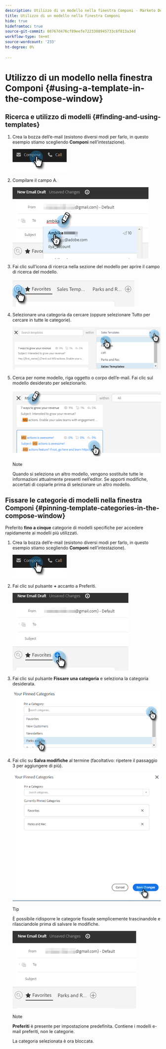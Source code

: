 ```yaml
---
description: Utilizzo di un modello nella finestra Componi - Marketo Docs - Documentazione del prodotto
title: Utilizzo di un modello nella finestra Componi
hide: true
hidefromtoc: true
source-git-commit: 08767d476cf89eefe7223308945733c6f813a34d
workflow-type: tm+mt
source-wordcount: '233'
ht-degree: 0%

---
```


# Utilizzo di un modello nella finestra Componi {#using-a-template-in-the-compose-window}

## Ricerca e utilizzo di modelli {#finding-and-using-templates}

1. Crea la bozza dell’e-mail (esistono diversi modi per farlo, in questo esempio stiamo scegliendo **Componi** nell’intestazione).

   ![](assets/using-a-template-in-the-compose-window-1.png)

1. Compilare il campo A.

   ![](assets/using-a-template-in-the-compose-window-2.png)

1. Fai clic sull’icona di ricerca nella sezione del modello per aprire il campo di ricerca del modello.

   ![](assets/using-a-template-in-the-compose-window-3.png)

1. Selezionare una categoria da cercare (oppure selezionare Tutto per cercare in tutte le categorie).

   ![](assets/using-a-template-in-the-compose-window-4.png)

1. Cerca per nome modello, riga oggetto o corpo dell’e-mail. Fai clic sul modello desiderato per selezionarlo.

   ![](assets/using-a-template-in-the-compose-window-5.png)

   >[!NOTE]
   >
   >Quando si seleziona un altro modello, vengono sostituite tutte le informazioni attualmente presenti nell’editor. Se apporti modifiche, accertati di copiarle prima di selezionare un altro modello.

## Fissare le categorie di modelli nella finestra Componi {#pinning-template-categories-in-the-compose-window}

Preferito **fino a cinque** categorie di modelli specifiche per accedere rapidamente ai modelli più utilizzati.

1. Crea la bozza dell’e-mail (esistono diversi modi per farlo, in questo esempio stiamo scegliendo **Componi** nell’intestazione).

   ![](assets/using-a-template-in-the-compose-window-6.png)

1. Fai clic sul pulsante **+** accanto a Preferiti.

   ![](assets/using-a-template-in-the-compose-window-7.png)

1. Fai clic sul pulsante **Fissare una categoria** e seleziona la categoria desiderata.

   ![](assets/using-a-template-in-the-compose-window-8.png)

1. Fai clic su **Salva modifiche** al termine (facoltativo: ripetere il passaggio 3 per aggiungere di più).

   ![](assets/using-a-template-in-the-compose-window-9.png)

   >[!TIP]
   >
   >È possibile ridisporre le categorie fissate semplicemente trascinandole e rilasciandole prima di salvare le modifiche.

   ![](assets/using-a-template-in-the-compose-window-10.png)

   >[!NOTE]
   >
   >**Preferiti** è presente per impostazione predefinita. Contiene i modelli e-mail preferiti, non le categorie.

   La categoria selezionata è ora bloccata.
